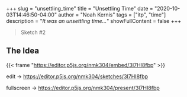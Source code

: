 +++
slug = "unsettling_time"
title = "Unsettling Time"
date = "2020-10-03T14:46:50-04:00"
author = "Noah Kernis"
tags = ["itp", "time"]
description = "*It was an unsettling time...*"
showFullContent = false
+++

<!-- {{< figure src="img/..." alt="..." caption="[ ... ]" >}} -->

> Sketch #2

## The Idea                                       

{{< frame "https://editor.p5js.org/nmk304/embed/3I7HI8fbp" >}}

edit -> https://editor.p5js.org/nmk304/sketches/3I7HI8fbp

fullscreen -> https://editor.p5js.org/nmk304/present/3I7HI8fbp
